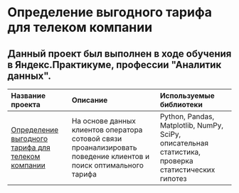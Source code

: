 # Определение выгодного тарифа для телеком компании
## Данный проект был выполнен в ходе обучения в Яндекс.Практикуме, профессии "Аналитик данных".

| Название проекта | Описание | Используемые библиотеки |
| :-------------------- | :-------------------- |:--------------------|
| [Определение выгодного тарифа для телеком компании](https://github.com/sharovsharov/data_analyst_practicum/blob/main/telecom/telecom.ipynb)| На основе данных клиентов оператора сотовой связи проанализировать поведение клиентов и поиск оптимального тарифа | Python, Pandas, Matplotlib, NumPy, SciPy, описательная статистика, проверка статистических гипотез |

